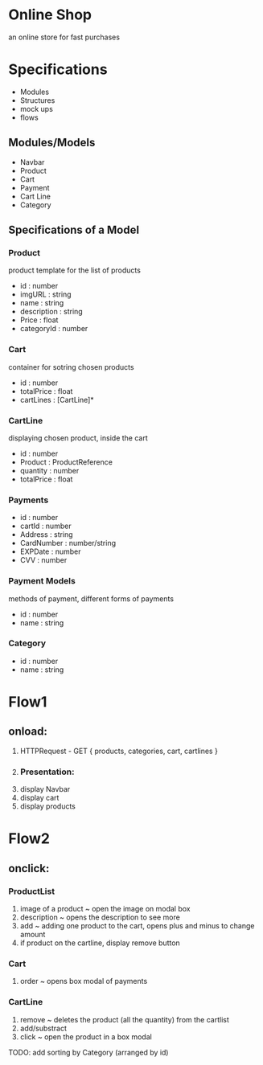 # Online Shop
an online store for fast purchases

# Specifications
- Modules
- Structures
- mock ups
- flows

 ## Modules/Models
 - Navbar
 - Product
 - Cart
 - Payment
 - Cart Line
 - Category

 ## Specifications of a Model

 ### Product
 product template for the list of products
 - id : number
 - imgURL : string
 - name : string
 - description : string
 - Price : float
 - categoryId : number

 ### Cart
 container for sotring chosen products
 - id : number
 - totalPrice : float
 - cartLines : [CartLine]*

 ### CartLine
 displaying chosen product, inside the cart
 - id : number
 - Product : ProductReference
 - quantity : number
 - totalPrice : float

 ### Payments
 - id : number
 - cartId : number
 - Address : string
 - CardNumber : number/string
 - EXPDate : number
 - CVV : number

 ### Payment Models
 methods of payment, different forms of payments
 - id : number
 - name : string

 ### Category
 - id : number
 - name : string



# Flow1
 ## onload:
  1. HTTPRequest - GET { products, categories, cart, cartlines }
  2. ### Presentation:
   21. display Navbar
   22. display cart
   23. display products

# Flow2
 ## onclick:
  ### ProductList
  1. image of a product ~ open the image on modal box
  2. description ~ opens the description to see more
  3. add ~ adding one product to the cart, opens plus and minus to change amount
  4. if product on the cartline, display remove button
  
  ### Cart
  1. order ~ opens box modal of payments

  ### CartLine
  1. remove ~ deletes the product (all the quantity) from the cartlist
  2. add/substract
  3. click ~ open the product in a box modal


TODO: add sorting by Category (arranged by id)